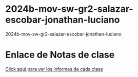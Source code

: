 # 2024b-mov-sw-gr2-salazar-escobar-jonathan-luciano
2024b-mov-sw-gr2-salazar-escobar-jonathan-luciano


# Enlace de Notas de clase
[Click aqui para ver los informes de cada clase]([https://epnecuador.sharepoint.com/:o:/r/sites/2024-BSWGR2/SiteAssets/%5B2024-B%5D%5BSW%5D%5BGR2%5D%20Bloc%20de%20notas?d=w6a9e20a457474284aade521bf9be0bfc&csf=1&web=1&e=Ulbuzr](https://epnecuador-my.sharepoint.com/:o:/g/personal/jonathan_salazar04_epn_edu_ec/EtGmzxKDd_hChFsyZfICAK4BHC7p-zEjV0P9crAjv4bDXA?e=v5wz0P))
